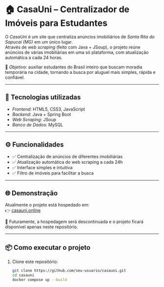 # 🏠 CasaUni – Centralizador de Imóveis para Estudantes

O *CasaUni* é um site que centraliza anúncios imobiliários de *Santa Rita do Sapucaí (MG)* em um único lugar.  
Através de *web scraping* (feito com Java + JSoup), o projeto reúne anúncios de várias imobiliárias em uma só plataforma, com atualização automática a cada 24 horas.  

🎯 *Objetivo*: auxiliar estudantes do Brasil inteiro que buscam moradia temporária na cidade, tornando a busca por aluguel mais simples, rápida e confiável.  

---

## 🚀 Tecnologias utilizadas
- *Frontend*: HTML5, CSS3, JavaScript 
- *Backend*: Java + Spring Boot  
- *Web Scraping*: JSoup  
- *Banco de Dados*: MySQL
---

## ⚙️ Funcionalidades
- ✅ Centralização de anúncios de diferentes imobiliárias  
- ✅ Atualização automática do web scraping a cada 24h  
- ✅ Interface simples e intuitiva  
- ✅ Filtro de imóveis para facilitar a busca  

---

## 🌐 Demonstração
Atualmente o projeto está hospedado em:  
👉 [casauni.online](http://casauni.online)  

📌 Futuramente, a hospedagem será descontinuada e o projeto ficará disponível apenas neste repositório.  

---

## 📦 Como executar o projeto

1. Clone este repositório:  
   ```bash
   git clone https://github.com/seu-usuario/casauni.git
   cd casauni
   docker compose up --build
